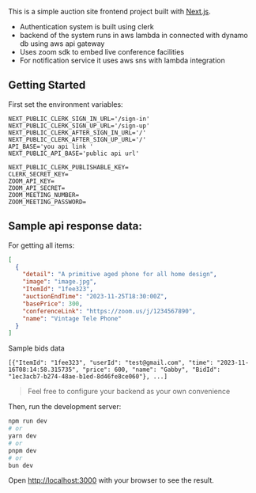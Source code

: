 This is a simple auction site frontend project built with [Next.js](https://nextjs.org/).

- Authentication system is built using clerk
- backend of the system runs in aws lambda in connected with dynamo db using aws api gateway
- Uses zoom sdk to embed live conference facilities
- For notification service it uses aws sns with lambda integration

## Getting Started

First set the environment variables:

```.env
NEXT_PUBLIC_CLERK_SIGN_IN_URL='/sign-in'
NEXT_PUBLIC_CLERK_SIGN_UP_URL='/sign-up'
NEXT_PUBLIC_CLERK_AFTER_SIGN_IN_URL='/'
NEXT_PUBLIC_CLERK_AFTER_SIGN_UP_URL='/'
API_BASE='you api link '
NEXT_PUBLIC_API_BASE='public api url'
```

```.env local
NEXT_PUBLIC_CLERK_PUBLISHABLE_KEY=
CLERK_SECRET_KEY=
ZOOM_API_KEY=
ZOOM_API_SECRET=
ZOOM_MEETING_NUMBER=
ZOOM_MEETING_PASSWORD=

```

## Sample api response data:

For getting all items:

```json
[
  {
    "detail": "A primitive aged phone for all home design",
    "image": "image.jpg",
    "ItemId": "1fee323",
    "auctionEndTime": "2023-11-25T18:30:00Z",
    "basePrice": 300,
    "conferenceLink": "https://zoom.us/j/1234567890",
    "name": "Vintage Tele Phone"
  }
]
```

Sample bids data

```
[{"ItemId": "1fee323", "userId": "test@gmail.com", "time": "2023-11-16T08:14:58.315735", "price": 600, "name": "Gabby", "BidId": "1ec3acb7-b274-48ae-b1ed-8d46fe8ce060"}, ...]
```

> Feel free to configure your backend as your own convenience

Then, run the development server:

```bash
npm run dev
# or
yarn dev
# or
pnpm dev
# or
bun dev
```

Open [http://localhost:3000](http://localhost:3000) with your browser to see the result.
